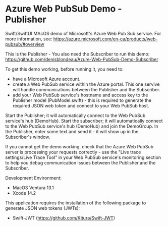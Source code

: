 # Azure Web PubSub Demo - Publisher

Swift/SwiftUI MAcOS demo of Microsoft's Azure Web Pub Sub service. For more information, see: https://azure.microsoft.com/en-ca/products/web-pubsub/#overview

This is the Publisher - You also need the Subscriber to run this demo: https://github.com/denisblondeau/Azure-Web-PubSub-Demo-Subscriber

To get this demo working, before running it, you need to:
- have a Microsoft Azure account.
- create a Web PubSub service within the Azure portal. This one servive will handle communications between the Publisher and the Subscriber.
- add your Web PubSub service's hostname and access key to the Publisher model (PubModel.swift) - this is required to generate the required JSON web token and connect to your Web PubSub host.

Start the Publisher; it will automatically connect to the Web PubSub service's hub (DemoHub). 
Start the subscriber; it will automatically connect to the Web PubSub service's hub (DemoHub) and join the DemoGroup.
In the Publisher, enter some text and send it - it will show up in the Subscriber's window. 

If you cannot get the demo working, check that the Azure Web PubSub server is processing your requests correctly - use the "Live trace settings/Live Trace Tool" in your Web PubSub service's monitoring section to help you debug communication issues between the Publisher and the Subscriber.

Development Environment:
- MacOS Ventura 13.1
- Xcode 14.2

This application requires the installation of the following package to generate JSON web tokens (JWTs): 
- Swift-JWT (https://github.com/Kitura/Swift-JWT)

